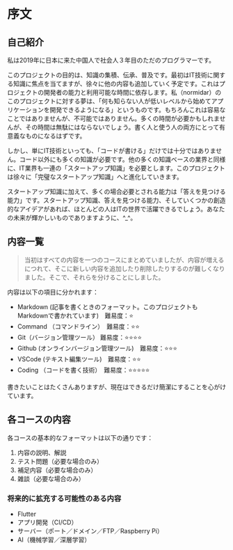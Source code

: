 
# 序文

## 自己紹介

私は2019年に日本に来た中国人で社会人３年目のただのプログラマーです。

このプロジェクトの目的は、知識の集積、伝承、普及です。最初はIT技術に関する知識に焦点を当てますが、徐々に他の内容も追加していく予定です。これはプロジェクトの開発者の能力と利用可能な時間に依存します。私（normidar）のこのプロジェクトに対する夢は、「何も知らない人が低いレベルから始めてアプリケーションを開発できるようになる」というものです。もちろんこれは容易なことではありませんが、不可能ではありません。多くの時間が必要かもしれませんが、その時間は無駄にはならないでしょう。書く人と使う人の両方にとって有意義なものになるはずです。

しかし、単にIT技術といっても、「コードが書ける」だけでは十分ではありません。コード以外にも多くの知識が必要です。他の多くの知識ベースの業界と同様に、IT業界も一連の「スタートアップ知識」を必要とします。このプロジェクトは徐々に「完璧なスタートアップ知識」へと進化していきます。

スタートアップ知識に加えて、多くの場合必要とされる能力は「答えを見つける能力」です。スタートアップ知識、答えを見つける能力、そしていくつかの創造的なアイデアがあれば、ほとんどの人はITの世界で活躍できるでしょう。あなたの未来が輝かしいものでありますように、^_^。

## 内容一覧

> 当初はすべての内容を一つのコースにまとめていましたが、内容が増えるにつれて、そこに新しい内容を追加したり削除したりするのが難しくなりました。そこで、それらを分けることにしました。

内容は以下の項目に分かれます：

- Markdown (記事を書くときのフォーマット。このプロジェクトもMarkdownで書かれています)　難易度：⭐
- Command （コマンドライン）　難易度：⭐⭐
- Git（バージョン管理ツール） 難易度：⭐⭐⭐⭐
- Github (オンラインバージョン管理ツール)　難易度：⭐⭐⭐
- VSCode (テキスト編集ツール)　難易度：⭐⭐
- Coding （コードを書く技術）　難易度：⭐⭐⭐⭐⭐

書きたいことはたくさんありますが、現在はできるだけ簡潔にすることを心がけています。

## 各コースの内容

各コースの基本的なフォーマットは以下の通りです：

1. 内容の説明、解説
2. テスト問題（必要な場合のみ）
3. 補足内容（必要な場合のみ）
4. 雑談（必要な場合のみ）

### 将来的に拡充する可能性のある内容

- Flutter
- アプリ開発（CI/CD）
- サーバー（ポート／ドメイン／FTP／Raspberry Pi）
- AI（機械学習／深層学習）
